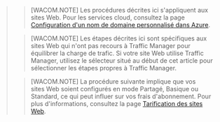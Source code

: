 <blockquote>

> [WACOM.NOTE] Les procédures décrites ici s'appliquent aux sites Web. Pour les services cloud, consultez la page [Configuration d'un nom de domaine personnalisé dans Azure](http://www.windowsazure.com/en-us/develop/net/common-tasks/custom-dns/).

> [WACOM.NOTE] Les étapes décrites ici sont spécifiques aux sites Web qui n'ont pas recours à Traffic Manager pour équilibrer la charge de trafic. Si votre site Web utilise Traffic Manager, utilisez le sélecteur situé au début de cet article pour sélectionner les étapes propres à Traffic Manager.

> [WACOM.NOTE] La procédure suivante implique que vos sites Web soient configurés en mode Partagé, Basique ou Standard, ce qui peut influer sur vos frais d'abonnement. Pour plus d'informations, consultez la page [Tarification des sites Web](http://www.windowsazure.com/en-us/pricing/details/web-sites/).

